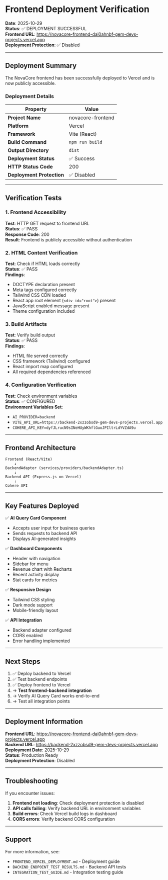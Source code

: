 # Frontend Deployment Verification

**Date**: 2025-10-29  
**Status**: ✅ DEPLOYMENT SUCCESSFUL  
**Frontend URL**: https://novacore-frontend-dai0ahnbf-gem-devs-projects.vercel.app  
**Deployment Protection**: ✅ Disabled

---

## Deployment Summary

The NovaCore frontend has been successfully deployed to Vercel and is now publicly accessible.

### Deployment Details

| Property | Value |
|----------|-------|
| **Project Name** | novacore-frontend |
| **Platform** | Vercel |
| **Framework** | Vite (React) |
| **Build Command** | `npm run build` |
| **Output Directory** | `dist` |
| **Deployment Status** | ✅ Success |
| **HTTP Status Code** | 200 |
| **Deployment Protection** | ✅ Disabled |

---

## Verification Tests

### 1. Frontend Accessibility
**Test**: HTTP GET request to frontend URL  
**Status**: ✅ PASS  
**Response Code**: 200  
**Result**: Frontend is publicly accessible without authentication

### 2. HTML Content Verification
**Test**: Check if HTML loads correctly  
**Status**: ✅ PASS  
**Findings**:
- DOCTYPE declaration present
- Meta tags configured correctly
- Tailwind CSS CDN loaded
- React app root element (`<div id="root">`) present
- JavaScript enabled message present
- Theme configuration included

### 3. Build Artifacts
**Test**: Verify build output  
**Status**: ✅ PASS  
**Findings**:
- HTML file served correctly
- CSS framework (Tailwind) configured
- React import map configured
- All required dependencies referenced

### 4. Configuration Verification
**Test**: Check environment variables  
**Status**: ✅ CONFIGURED  
**Environment Variables Set**:
- `AI_PROVIDER=backend`
- `VITE_API_URL=https://backend-2xzzobsd9-gem-devs-projects.vercel.app`
- `COHERE_API_KEY=dyfJLrucN9sINeHUyWKhflGuoJPIltrLdYVZdA9u`

---

## Frontend Architecture

```
Frontend (React/Vite)
    ↓
BackendAdapter (services/providers/backendAdapter.ts)
    ↓
Backend API (Express.js on Vercel)
    ↓
Cohere API
```

---

## Key Features Deployed

✅ **AI Query Card Component**
- Accepts user input for business queries
- Sends requests to backend API
- Displays AI-generated insights

✅ **Dashboard Components**
- Header with navigation
- Sidebar for menu
- Revenue chart with Recharts
- Recent activity display
- Stat cards for metrics

✅ **Responsive Design**
- Tailwind CSS styling
- Dark mode support
- Mobile-friendly layout

✅ **API Integration**
- Backend adapter configured
- CORS enabled
- Error handling implemented

---

## Next Steps

1. ✅ Deploy backend to Vercel
2. ✅ Test backend endpoints
3. ✅ Deploy frontend to Vercel
4. → **Test frontend-backend integration**
5. → Verify AI Query Card works end-to-end
6. → Test all integration points

---

## Deployment Information

**Frontend URL**: https://novacore-frontend-dai0ahnbf-gem-devs-projects.vercel.app  
**Backend URL**: https://backend-2xzzobsd9-gem-devs-projects.vercel.app  
**Deployment Date**: 2025-10-29  
**Status**: Production Ready  
**Deployment Protection**: Disabled

---

## Troubleshooting

If you encounter issues:

1. **Frontend not loading**: Check deployment protection is disabled
2. **API calls failing**: Verify backend URL in environment variables
3. **Build errors**: Check Vercel build logs in dashboard
4. **CORS errors**: Verify backend CORS configuration

---

## Support

For more information, see:
- `FRONTEND_VERCEL_DEPLOYMENT.md` - Deployment guide
- `BACKEND_ENDPOINT_TEST_RESULTS.md` - Backend API tests
- `INTEGRATION_TEST_GUIDE.md` - Integration testing guide

